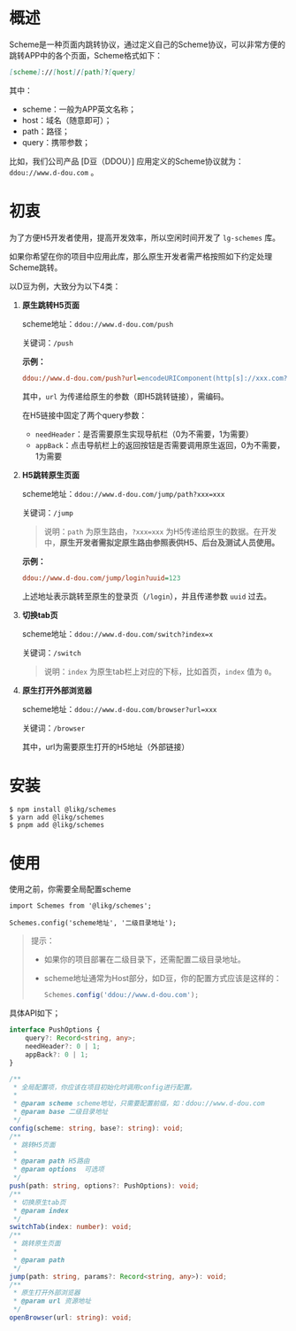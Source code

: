 # 概述

Scheme是一种页面内跳转协议，通过定义自己的Scheme协议，可以非常方便的跳转APP中的各个页面，Scheme格式如下：

```markdown
[scheme]://[host]/[path]?[query]
```

其中：

- scheme：一般为APP英文名称；
- host：域名（随意即可）；
- path：路径；
- query：携带参数；

比如，我们公司产品 [D豆（DDOU）] 应用定义的Scheme协议就为：`ddou://www.d-dou.com` 。

# 初衷

为了方便H5开发者使用，提高开发效率，所以空闲时间开发了 `lg-schemes` 库。

如果你希望在你的项目中应用此库，那么原生开发者需严格按照如下约定处理Scheme跳转。

以D豆为例，大致分为以下4类：

1. **原生跳转H5页面**

   scheme地址：`ddou://www.d-dou.com/push`

   关键词：`/push`

   **示例：**

   ```ini
   ddou://www.d-dou.com/push?url=encodeURIComponent(http[s]://xxx.com?needHeader=?&appBack=?&xxx=xxx)
   ```

   其中，`url` 为传递给原生的参数（即H5跳转链接），需编码。

   在H5链接中固定了两个query参数：

   - `needHeader`：是否需要原生实现导航栏（0为不需要，1为需要）
   - `appBack`：点击导航栏上的返回按钮是否需要调用原生返回，0为不需要，1为需要

2. **H5跳转原生页面**

   scheme地址：`ddou://www.d-dou.com/jump/path?xxx=xxx`

   关键词：`/jump`

   > 说明：`path` 为原生路由，`?xxx=xxx` 为H5传递给原生的数据。在开发中，**原生开发者需拟定原生路由参照表供H5、后台及测试人员使用。**

   **示例：**

   ```ini
   ddou://www.d-dou.com/jump/login?uuid=123
   ```

   上述地址表示跳转至原生的登录页（`/login`），并且传递参数 `uuid` 过去。

3. **切换tab页**

   scheme地址：`ddou://www.d-dou.com/switch?index=x`

   关键词：`/switch`

   > 说明：`index` 为原生tab栏上对应的下标，比如首页，`index` 值为 `0`。

4. **原生打开外部浏览器**

   scheme地址：`ddou://www.d-dou.com/browser?url=xxx`

   关键词：`/browser`

   其中，url为需要原生打开的H5地址（外部链接）

# 安装

```shell
$ npm install @likg/schemes
$ yarn add @likg/schemes
$ pnpm add @likg/schemes
```

# 使用

使用之前，你需要全局配置scheme

```tsx
import Schemes from '@likg/schemes';

Schemes.config('scheme地址', '二级目录地址');
```

> 提示：
>
> - 如果你的项目部署在二级目录下，还需配置二级目录地址。
> - scheme地址通常为Host部分，如D豆，你的配置方式应该是这样的：
>
>   ```js
>   Schemes.config('ddou://www.d-dou.com');
>   ```

具体API如下；

```typescript
interface PushOptions {
    query?: Record<string, any>;
    needHeader?: 0 | 1;
    appBack?: 0 | 1;
}

/**
 * 全局配置项，你应该在项目初始化时调用config进行配置。
 *
 * @param scheme scheme地址，只需要配置前缀，如：ddou://www.d-dou.com
 * @param base 二级目录地址
 */
config(scheme: string, base?: string): void;
/**
 * 跳转H5页面
 *
 * @param path H5路由
 * @param options  可选项
 */
push(path: string, options?: PushOptions): void;
/**
 * 切换原生tab页
 * @param index
 */
switchTab(index: number): void;
/**
 * 跳转原生页面
 *
 * @param path
 */
jump(path: string, params?: Record<string, any>): void;
/**
 * 原生打开外部浏览器
 * @param url 资源地址
 */
openBrowser(url: string): void;
```
